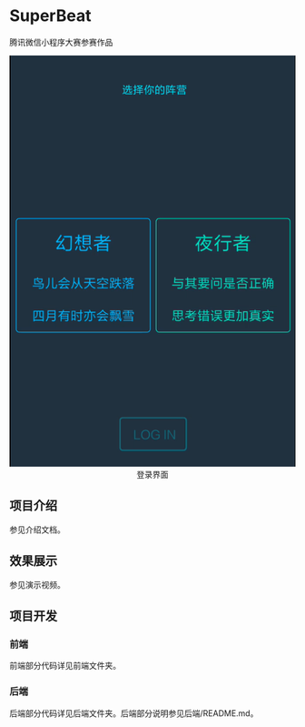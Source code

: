 # SuperBeat
腾讯微信小程序大赛参赛作品<br>
<div align=center><img src="./images/choose.png"/></div>
<center>登录界面</center>

## 项目介绍
参见介绍文档。
## 效果展示
参见演示视频。
## 项目开发
### 前端
前端部分代码详见前端文件夹。
### 后端
后端部分代码详见后端文件夹。后端部分说明参见后端/README.md。
